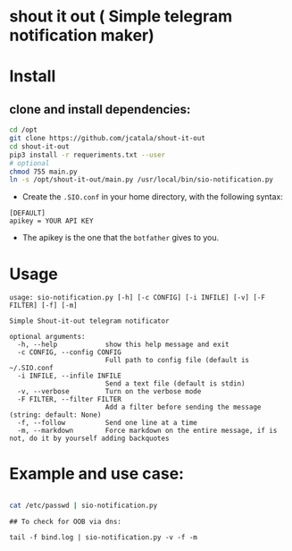 # shout it out ( Simple telegram notification maker)



# Install

## clone and install dependencies:

```bash
cd /opt
git clone https://github.com/jcatala/shout-it-out
cd shout-it-out
pip3 install -r requeriments.txt --user
# optional
chmod 755 main.py
ln -s /opt/shout-it-out/main.py /usr/local/bin/sio-notification.py
```


* Create the `.SIO.conf` in your home directory, with the following syntax:

```
[DEFAULT]
apikey = YOUR API KEY

```

* The apikey is the one that the `botfather` gives to you.

# Usage 

```
usage: sio-notification.py [-h] [-c CONFIG] [-i INFILE] [-v] [-F FILTER] [-f] [-m]

Simple Shout-it-out telegram notificator

optional arguments:
  -h, --help            show this help message and exit
  -c CONFIG, --config CONFIG
                        Full path to config file (default is ~/.SIO.conf
  -i INFILE, --infile INFILE
                        Send a text file (default is stdin)
  -v, --verbose         Turn on the verbose mode
  -F FILTER, --filter FILTER
                        Add a filter before sending the message (string: default: None)
  -f, --follow          Send one line at a time
  -m, --markdown        Force markdown on the entire message, if is not, do it by yourself adding backquotes

```


# Example and use case:


```bash

cat /etc/passwd | sio-notification.py

```

```
## To check for OOB via dns:

tail -f bind.log | sio-notification.py -v -f -m

```
